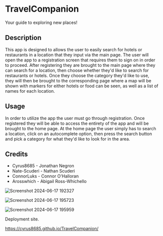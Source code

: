 # TravelCompanion 
Your guide to exploring new places!


## Description

This app is designed to allows the user to easily search for hotels or restaurants in a location that they input via the main page. The user will open the app to a registration screen that requires them to sign on in order to proceed. After registering they are brought to the main page where they can search for a location, then choose whether they'd like to search for restaurants or hotels. Once they choose the category they'd like to use, they will then be brought to the corresponding page where a map will be shown with markers for either hotels or food can be seen, as well as a list of names for each location.

## Usage

In order to utilize the app the user must go through registration. Once registered they will be able to access the entirety of the app and will be brought to the home page. At the home page the user simply has to search a location, click on an autocomplete option, then press the search button and pick a category for what they'd like to look for in the area.

## Credits

* Cyrus8685 - Jonathan Negron
* Nate-Scuderi - Nathan Scuderi
* ConnorLuks - Connor O'Halloran
* Arosswhich - Abigail Ross-Whichello

![Screenshot 2024-06-17 192327](https://github.com/Cyrus8685/TravelCompanion/assets/141157335/4ca45081-88b0-48fc-82ef-3e8e4060ad93)

![Screenshot 2024-06-17 195723](https://github.com/Cyrus8685/TravelCompanion/assets/141157335/0db373f5-a14c-4aa0-96d8-f73ed4d9dd42)

![Screenshot 2024-06-17 195959](https://github.com/Cyrus8685/TravelCompanion/assets/141157335/5cd4c96b-50e4-46c4-938d-a56aceb6d21f)

Deployment site.

https://cyrus8685.github.io/TravelCompanion/
